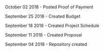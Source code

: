 October 02 2018 -
Posted Proof of Payment

September 25 2018 -
Created Budget

September 18 2018 -
Created Project Schedule

September 11 2018 -
Created Proposal

September 04 2018 - 
Repository created

